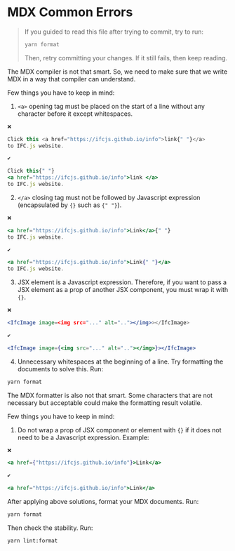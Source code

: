 # MDX Common Errors

> If you guided to read this file after trying to commit, try to run:
>
> ```bash
> yarn format
> ```
>
> Then, retry committing your changes. If it still fails, then keep reading.

The MDX compiler is not that smart. So, we need to make sure that we write MDX in a way that compiler can understand.

Few things you have to keep in mind:

1.  `<a>` opening tag must be placed on the start of a line without any character before it except whitespaces.

```jsx
❌

Click this <a href="https://ifcjs.github.io/info">link{" "}</a>
to IFC.js website.

✔

Click this{" "}
<a href="https://ifcjs.github.io/info">link </a>
to IFC.js website.
```

2.  `</a>` closing tag must not be followed by Javascript expression (encapsulated by `{}` such as `{" "}`).

```jsx
❌

<a href="https://ifcjs.github.io/info">Link</a>{" "}
to IFC.js website.

✔

<a href="https://ifcjs.github.io/info">Link{" "}</a>
to IFC.js website.
```

3.  JSX element is a Javascript expression. Therefore, if you want to pass a JSX element as a prop of another JSX component, you must wrap it with `{}`.

```jsx
❌

<IfcImage image=<img src="..." alt=".."></img>></IfcImage>

✔

<IfcImage image={<img src="..." alt=".."></img>}></IfcImage>
```

4.  Unnecessary whitespaces at the beginning of a line. Try formatting the documents to solve this. Run:

```bash
yarn format
```

The MDX formatter is also not that smart. Some characters that are not necessary but acceptable could make the formatting result volatile.

Few things you have to keep in mind:

1.  Do not wrap a prop of JSX component or element with `{}` if it does not need to be a Javascript expression. Example:

```jsx
❌

<a href={"https://ifcjs.github.io/info"}>Link</a>

✔

<a href="https://ifcjs.github.io/info">Link</a>
```

After applying above solutions, format your MDX documents. Run:

```bash
yarn format
```

Then check the stability. Run:

```bash
yarn lint:format
```

